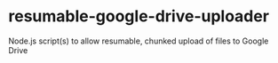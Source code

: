 # resumable-google-drive-uploader
Node.js script(s) to allow resumable, chunked upload of files to Google Drive

